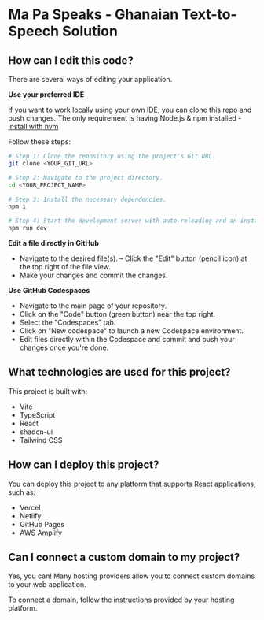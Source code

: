 
# Ma Pa Speaks - Ghanaian Text-to-Speech Solution



## How can I edit this code?

There are several ways of editing your application.

**Use your preferred IDE**

If you want to work locally using your own IDE, you can clone this repo and push changes.
The only requirement is having Node.js & npm installed - [install with nvm](https://github.com/nvm-sh/nvm#installing-and-updating)

Follow these steps:

```sh
# Step 1: Clone the repository using the project's Git URL.
git clone <YOUR_GIT_URL>

# Step 2: Navigate to the project directory.
cd <YOUR_PROJECT_NAME>

# Step 3: Install the necessary dependencies.
npm i

# Step 4: Start the development server with auto-reloading and an instant preview.
npm run dev
```

**Edit a file directly in GitHub**

- Navigate to the desired file(s).
– Click the "Edit" button (pencil icon) at the top right of the file view.
- Make your changes and commit the changes.

**Use GitHub Codespaces**

- Navigate to the main page of your repository.
- Click on the "Code" button (green button) near the top right.
- Select the "Codespaces" tab.
- Click on "New codespace" to launch a new Codespace environment.
- Edit files directly within the Codespace and commit and push your changes once you're done.

## What technologies are used for this project?

This project is built with:

- Vite
- TypeScript
- React
- shadcn-ui
- Tailwind CSS

## How can I deploy this project?

You can deploy this project to any platform that supports React applications, such as:

- Vercel
- Netlify
- GitHub Pages
- AWS Amplify

## Can I connect a custom domain to my project?

Yes, you can! Many hosting providers allow you to connect custom domains to your web application.

To connect a domain, follow the instructions provided by your hosting platform.
